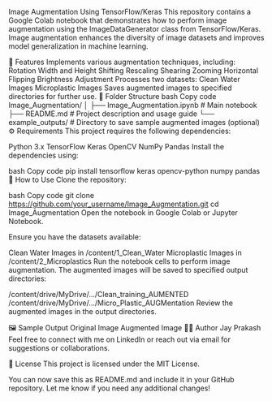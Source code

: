 Image Augmentation Using TensorFlow/Keras
This repository contains a Google Colab notebook that demonstrates how to perform image augmentation using the ImageDataGenerator class from TensorFlow/Keras. Image augmentation enhances the diversity of image datasets and improves model generalization in machine learning.

🌟 Features
Implements various augmentation techniques, including:
Rotation
Width and Height Shifting
Rescaling
Shearing
Zooming
Horizontal Flipping
Brightness Adjustment
Processes two datasets:
Clean Water Images
Microplastic Images
Saves augmented images to specified directories for further use.
📁 Folder Structure
bash
Copy code
Image_Augmentation/
│
├── Image_Augmentation.ipynb  # Main notebook
├── README.md                 # Project description and usage guide
└── example_outputs/          # Directory to save sample augmented images (optional)
⚙️ Requirements
This project requires the following dependencies:

Python 3.x
TensorFlow
Keras
OpenCV
NumPy
Pandas
Install the dependencies using:

bash
Copy code
pip install tensorflow keras opencv-python numpy pandas
🚀 How to Use
Clone the repository:

bash
Copy code
git clone https://github.com/your_username/Image_Augmentation.git
cd Image_Augmentation
Open the notebook in Google Colab or Jupyter Notebook.

Ensure you have the datasets available:

Clean Water Images in /content/1_Clean_Water
Microplastic Images in /content/2_Microplastics
Run the notebook cells to perform image augmentation. The augmented images will be saved to specified output directories:

/content/drive/MyDrive/.../Clean_training_AUMENTED
/content/drive/MyDrive/.../Micro_Plastic_AUGMentation
Review the augmented images in the output directories.

🖼️ Sample Output
Original Image	Augmented Image
👨‍💻 Author
Jay Prakash
Feel free to connect with me on LinkedIn or reach out via email for suggestions or collaborations.

📜 License
This project is licensed under the MIT License.

You can now save this as README.md and include it in your GitHub repository. Let me know if you need any additional changes!
